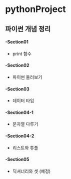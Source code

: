 # pythonProject

## 파이썬 개념 정리

#### -Section01
- print 함수  


#### -Section02
- 파이썬 둘러보기  


#### -Section03
- 데이터 타입  


#### -Section04-1
- 문자열 다루기  


#### -Section04-2
- 리스트와 튜플  


#### -Section05
- 딕셔너리와 셋 (예정)  



